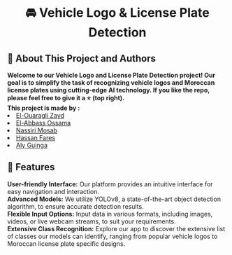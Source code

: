 <div align="center">
  <h1 id="top" align="center"> 🚘 Vehicle Logo & License Plate Detection</h1></div>

<h2 id="about-the-project-and-authors"> 👋 About This Project and Authors</h2>
<b> Welcome to our Vehicle Logo and License Plate Detection project!  Our goal is to simplify the task of recognizing vehicle logos and Moroccan license plates using cutting-edge AI technology. If you like the repo, please feel free to give it a ⭐ (top right).<br>This project is made by : </b>
<li><a href="https://github.com/zayd8890">El-Ouaragli Zayd</a></li>
<li><a href="https://github.com/ou4abs">El-Abbass Ossama</a></li>
<li><a href="https://github.com/MS3B09">Nassiri Mosab</a></li>
<li><a href="https://github.com/HaFares">Hassan Fares</a></li>
<li><a href="https://github.com/Guinga6">Aly Guinga</a></li>

<h2 id="features"> 📍 Features</h2>
<b>User-friendly Interface:</b> Our platform provides an intuitive interface for easy navigation and interaction.<br>
<b>Advanced Models:</b> We utilize YOLOv8, a state-of-the-art object detection algorithm, to ensure accurate detection results.<br>
<b>Flexible Input Options:</b> Input data in various formats, including images, videos, or live webcam streams, to suit your requirements.<br>
<b>Extensive Class Recognition:</b> Explore our app to discover the extensive list of classes our models can identify, ranging from popular vehicle logos to Moroccan license plate specific designs.



